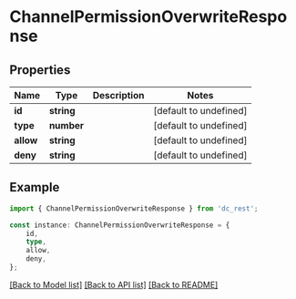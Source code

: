 # ChannelPermissionOverwriteResponse


## Properties

Name | Type | Description | Notes
------------ | ------------- | ------------- | -------------
**id** | **string** |  | [default to undefined]
**type** | **number** |  | [default to undefined]
**allow** | **string** |  | [default to undefined]
**deny** | **string** |  | [default to undefined]

## Example

```typescript
import { ChannelPermissionOverwriteResponse } from 'dc_rest';

const instance: ChannelPermissionOverwriteResponse = {
    id,
    type,
    allow,
    deny,
};
```

[[Back to Model list]](../README.md#documentation-for-models) [[Back to API list]](../README.md#documentation-for-api-endpoints) [[Back to README]](../README.md)
